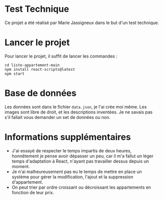 # Test Technique
Ce projet a été réalisé par Marie Jassigneux dans le but d'un test technique.

# Lancer le projet

Pour lancer le projet, il suffit de lancer les commandes :
```
cd liste-appartement-main
npm install react-scripts@latest
npm start
```

# Base de données

Les données sont dans le fichier `data.json`, je l'ai crée moi même. Les images sont libre de droit, et les descriptions inventées. Je ne savais pas s'il fallait vous demander un set de données ou non.


# Informations supplémentaires

* J'ai essayé de respecter le temps impartis de deux heures, honnêtement je pense avoir dépasser un peu, car il m'a fallut un léger temps d'adaptation à React, n'ayant pas travailler dessus depuis un moment.
* Je n'ai malheureusement pas eu le temps de mettre en place un système pour gérer la modification, l'ajout et la suppression d'appartement.
* On peut trier par ordre croissant ou décroissant les appartements en fonction de leur prix.
